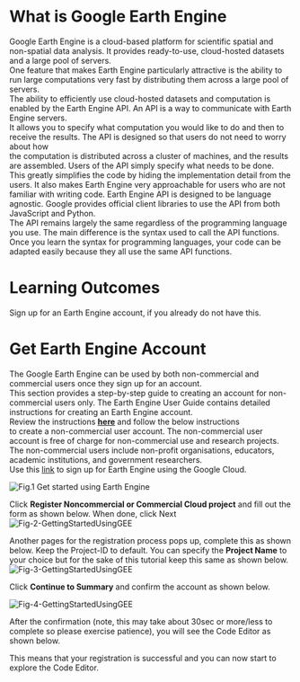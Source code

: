 # What is Google Earth Engine
Google Earth Engine is a cloud-based platform for scientific spatial and non-spatial data analysis. It provides ready-to-use, cloud-hosted datasets and a large pool of servers. <br>
One feature that makes Earth Engine particularly attractive is the ability to run large computations very fast by distributing them across a large pool of servers.<br>
The ability to efficiently use cloud-hosted datasets and computation is enabled by the Earth Engine API. An API is a way to communicate with Earth Engine servers. <br>
It allows you to specify what computation you would like to do and then to receive the results. The API is designed so that users do not need to worry about how <br>
the computation is distributed across a cluster of machines, and the results are assembled. Users of the API simply specify what needs to be done. <br>
This greatly simplifies the code by hiding the implementation detail from the users. It also makes Earth Engine very approachable for users who are not familiar with writing code.
Earth Engine API is designed to be language agnostic. Google provides official client libraries to use the API from both JavaScript and Python. <br>
The API remains largely the same regardless of the programming language you use. The main difference is the syntax used to call the API functions. <br>
Once you learn the syntax for programming languages, your code can be adapted easily because they all use the same API functions.



# Learning Outcomes
Sign up for an Earth Engine account, if you already do not have this.


# Get Earth Engine Account
The Google Earth Engine can be used by both non-commercial and commercial users once they sign up for an account. <br>
This section provides a step-by-step guide to creating an account for non-commercial users only. The Earth Engine User Guide contains detailed instructions for creating an Earth Engine account. <br> Review the instructions [<u>**here**</u>](https://developers.google.com/earth-engine/guides/access) and follow the below instructions <br>
to create a non-commercial user account. The non-commercial user account is free of charge for non-commercial use and research projects. <br>
The non-commercial users include non-profit organisations, educators, academic institutions, and government researchers. <br>
Use this [link](https://code.earthengine.google.com/register) to sign up for Earth Engine using the Google Cloud.

![Fig.1 Get started using Earth Engine](https://github.com/user-attachments/assets/14ebe612-cf99-4771-8c98-2185058d0cc1)

Click **Register Noncommercial or Commercial Cloud project** and fill out the form as shown below. When done, click Next 
![Fig-2-GettingStartedUsingGEE](https://github.com/user-attachments/assets/8a61ef30-e78a-46ce-ab55-5bc274783a52)

Another pages for the registration process pops up, complete this as shown below. Keep the Project-ID to default.
You can specify the **Project Name** to your choice but for the sake of this tutorial keep this same as shown below.
![Fig-3-GettingStartedUsingGEE](https://github.com/user-attachments/assets/f1a4cd9d-1a50-4016-b464-4d91f6f5d209)

Click **Continue to Summary** and confirm the account as shown below.

![Fig-4-GettingStartedUsingGEE](https://github.com/user-attachments/assets/ac004e61-de9b-41be-8fbe-467597913ab8)

After the confirmation (note, this may take about 30sec or more/less to complete so please exercise patience), you will see the Code Editor as shown below. 



This means that your registration is successful and you can now start to explore the Code Editor.





